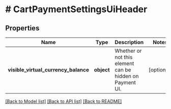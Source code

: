 # # CartPaymentSettingsUiHeader

## Properties

Name | Type | Description | Notes
------------ | ------------- | ------------- | -------------
**visible_virtual_currency_balance** | **object** | Whether or not this element can be hidden on Payment UI. | [optional]

[[Back to Model list]](../../README.md#models) [[Back to API list]](../../README.md#endpoints) [[Back to README]](../../README.md)
